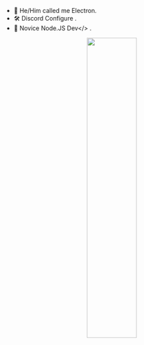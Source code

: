 - 👋 He/Him called me Electron.
- 🛠 Discord Configure .
- 🎈 Novice Node.JS Dev</> .


<div align="center">
<img src="https://media.discordapp.net/attachments/933423549539029063/970981460326621204/20220503_140211_0000.jpg" align="center" height="700" style="width: 48%" />
</div>


